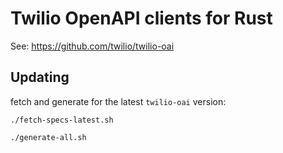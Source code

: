 # Twilio OpenAPI clients for Rust

See: <https://github.com/twilio/twilio-oai>

## Updating

fetch and generate for the latest `twilio-oai` version:

```shell
./fetch-specs-latest.sh
```

```shell
./generate-all.sh
```
